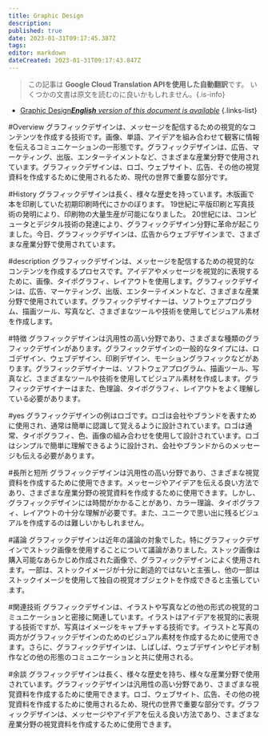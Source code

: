 ```yaml
---
title: Graphic Design
description: 
published: true
date: 2023-01-31T09:17:45.387Z
tags: 
editor: markdown
dateCreated: 2023-01-31T09:17:43.847Z
---
```


> この記事は **Google Cloud Translation APIを使用した自動翻訳**です。
いくつかの文書は原文を読むのに良いかもしれません。{.is-info}

- [Graphic Design***English** version of this document is available*](/en/Knowledge-base/Dictionary/graphic-design)
{.links-list}


#Overview
グラフィックデザインは、メッセージを配信するための視覚的なコンテンツを作成する技術です。画像、単語、アイデアを組み合わせて観客に情報を伝えるコミュニケーションの一形態です。グラフィックデザインは、広告、マーケティング、出版、エンターテイメントなど、さまざまな産業分野で使用されています。グラフィックデザインは、ロゴ、ウェブサイト、広告、その他の視覚資料を作成するために使用されるため、現代の世界で重要な部分です。

#History
グラフィックデザインは長く、様々な歴史を持っています。木版画で本を印刷していた初期印刷時代にさかのぼります。 19世紀に平版印刷と写真技術の発明により、印刷物の大量生産が可能になりました。 20世紀には、コンピュータとデジタル技術の発達により、グラフィックデザイン分野に革命が起こりました。今日、グラフィックデザインは、広告からウェブデザインまで、さまざまな産業分野で使用されています。

#description
グラフィックデザインは、メッセージを配信するための視覚的なコンテンツを作成するプロセスです。アイデアやメッセージを視覚的に表現するために、画像、タイポグラフィ、レイアウトを使用します。グラフィックデザインは、広告、マーケティング、出版、エンターテイメントなど、さまざまな産業分野で使用されています。グラフィックデザイナーは、ソフトウェアプログラム、描画ツール、写真など、さまざまなツールや技術を使用してビジュアル素材を作成します。

#特徴
グラフィックデザインは汎用性の高い分野であり、さまざまな種類のグラフィックデザインがあります。グラフィックデザインの一般的なタイプには、ロゴデザイン、ウェブデザイン、印刷デザイン、モーショングラフィックなどがあります。グラフィックデザイナーは、ソフトウェアプログラム、描画ツール、写真など、さまざまなツールや技術を使用してビジュアル素材を作成します。グラフィックデザイナーはまた、色理論、タイポグラフィ、レイアウトをよく理解している必要があります。

#yes
グラフィックデザインの例はロゴです。ロゴは会社やブランドを表すために使用され、通常は簡単に認識して覚えるように設計されています。ロゴは通常、タイポグラフィ、色、画像の組み合わせを使用して設計されています。ロゴはシンプルで簡単に理解できるように設計され、会社やブランドからのメッセージも伝える必要があります。

#長所と短所
グラフィックデザインは汎用性の高い分野であり、さまざまな視覚資料を作成するために使用できます。メッセージやアイデアを伝える良い方法であり、さまざまな産業分野の視覚資料を作成するために使用できます。しかし、グラフィックデザインには時間がかかることがあり、カラー理論、タイポグラフィ、レイアウトの十分な理解が必要です。また、ユニークで思い出に残るビジュアルを作成するのは難しいかもしれません。

#議論
グラフィックデザインは近年の議論の対象でした。特にグラフィックデザインでストック画像を使用することについて議論がありました。ストック画像は購入可能なあらかじめ作成された画像で、グラフィックデザインによく使用されます。一部は、ストックイメージが十分に創造的ではないと主張し、他の一部はストックイメージを使用して独自の視覚オブジェクトを作成できると主張しています。

#関連技術
グラフィックデザインは、イラストや写真などの他の形式の視覚的コミュニケーションと密接に関連しています。イラストはアイデアを視覚的に表現する技術ですが、写真はイメージをキャプチャする技術です。イラストと写真の両方がグラフィックデザインのためのビジュアル素材を作成するために使用できます。さらに、グラフィックデザインは、しばしば、ウェブデザインやビデオ制作などの他の形態のコミュニケーションと共に使用される。

#余談
グラフィックデザインは長く、様々な歴史を持ち、様々な産業分野で使用されています。グラフィックデザインは汎用性の高い分野であり、さまざまな視覚資料を作成するために使用できます。ロゴ、ウェブサイト、広告、その他の視覚資料を作成するために使用されるため、現代の世界で重要な部分です。グラフィックデザインは、メッセージやアイデアを伝える良い方法であり、さまざまな産業分野の視覚資料を作成するために使用できます。